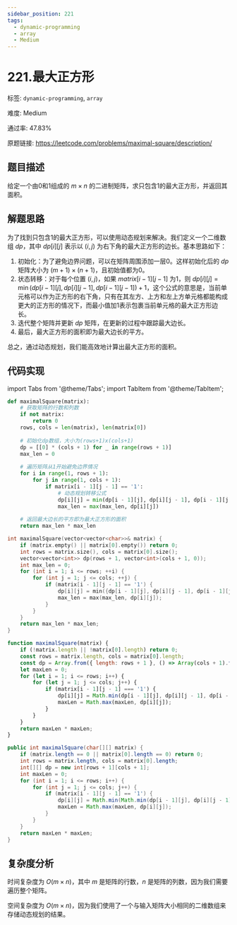 ```yaml
---
sidebar_position: 221
tags:
  - dynamic-programming
  - array
  - Medium
---
```


# 221.最大正方形

标签: `dynamic-programming`, `array`

难度: Medium

通过率: 47.83%

原题链接: https://leetcode.com/problems/maximal-square/description/

## 题目描述
给定一个由0和1组成的 $m \times n$ 的二进制矩阵，求只包含1的最大正方形，并返回其面积。

## 解题思路
为了找到只包含1的最大正方形，可以使用动态规划来解决。我们定义一个二维数组 $dp$，其中 $dp[i][j]$ 表示以 $(i, j)$ 为右下角的最大正方形的边长。基本思路如下：

1. 初始化：为了避免边界问题，可以在矩阵周围添加一层0。这样初始化后的 $dp$ 矩阵大小为 $(m+1) \times (n+1)$，且初始值都为0。
2. 状态转移：对于每个位置 $(i, j)$，如果 $matrix[i-1][j-1]$ 为1，则 $dp[i][j] = \min(dp[i-1][j], dp[i][j-1], dp[i-1][j-1]) + 1$，这个公式的意思是，当前单元格可以作为正方形的右下角，只有在其左方、上方和左上方单元格都能构成更大的正方形的情况下，而最小值加1表示包裹当前单元格的最大正方形边长。
3. 迭代整个矩阵并更新 $dp$ 矩阵，在更新的过程中跟踪最大边长。
4. 最后，最大正方形的面积即为最大边长的平方。

总之，通过动态规划，我们能高效地计算出最大正方形的面积。

## 代码实现
import Tabs from '@theme/Tabs';
import TabItem from '@theme/TabItem';

<Tabs>
<TabItem value="python" label="Python">

```python
def maximalSquare(matrix):
    # 获取矩阵的行数和列数
    if not matrix:
        return 0
    rows, cols = len(matrix), len(matrix[0])
    
    # 初始化dp数组，大小为(rows+1)x(cols+1)
    dp = [[0] * (cols + 1) for _ in range(rows + 1)]
    max_len = 0
    
    # 遍历矩阵从1开始避免边界情况
    for i in range(1, rows + 1):
        for j in range(1, cols + 1):
            if matrix[i - 1][j - 1] == '1':
                # 动态规划转移公式
                dp[i][j] = min(dp[i - 1][j], dp[i][j - 1], dp[i - 1][j - 1]) + 1
                max_len = max(max_len, dp[i][j])
    
    # 返回最大边长的平方即为最大正方形的面积
    return max_len * max_len
```

</TabItem>
<TabItem value="cpp" label="C++">

```cpp
int maximalSquare(vector<vector<char>>& matrix) {
    if (matrix.empty() || matrix[0].empty()) return 0;
    int rows = matrix.size(), cols = matrix[0].size();
    vector<vector<int>> dp(rows + 1, vector<int>(cols + 1, 0));
    int max_len = 0;
    for (int i = 1; i <= rows; ++i) {
        for (int j = 1; j <= cols; ++j) {
            if (matrix[i - 1][j - 1] == '1') {
                dp[i][j] = min({dp[i - 1][j], dp[i][j - 1], dp[i - 1][j - 1]}) + 1;
                max_len = max(max_len, dp[i][j]);
            }
        }
    }
    return max_len * max_len;
}
```

</TabItem>
<TabItem value="javascript" label="JavaScript">

```javascript
function maximalSquare(matrix) {
    if (!matrix.length || !matrix[0].length) return 0;
    const rows = matrix.length, cols = matrix[0].length;
    const dp = Array.from({ length: rows + 1 }, () => Array(cols + 1).fill(0));
    let maxLen = 0;
    for (let i = 1; i <= rows; i++) {
        for (let j = 1; j <= cols; j++) {
            if (matrix[i - 1][j - 1] === '1') {
                dp[i][j] = Math.min(dp[i - 1][j], dp[i][j - 1], dp[i - 1][j - 1]) + 1;
                maxLen = Math.max(maxLen, dp[i][j]);
            }
        }
    }
    return maxLen * maxLen;
}
```

</TabItem>
<TabItem value="java" label="Java">

```java
public int maximalSquare(char[][] matrix) {
    if (matrix.length == 0 || matrix[0].length == 0) return 0;
    int rows = matrix.length, cols = matrix[0].length;
    int[][] dp = new int[rows + 1][cols + 1];
    int maxLen = 0;
    for (int i = 1; i <= rows; i++) {
        for (int j = 1; j <= cols; j++) {
            if (matrix[i - 1][j - 1] == '1') {
                dp[i][j] = Math.min(Math.min(dp[i - 1][j], dp[i][j - 1]), dp[i - 1][j - 1]) + 1;
                maxLen = Math.max(maxLen, dp[i][j]);
            }
        }
    }
    return maxLen * maxLen;
}
```

</TabItem>
</Tabs>

## 复杂度分析
时间复杂度为 $O(m \times n)$，其中 $m$ 是矩阵的行数，$n$ 是矩阵的列数，因为我们需要遍历整个矩阵。

空间复杂度为 $O(m \times n)$，因为我们使用了一个与输入矩阵大小相同的二维数组来存储动态规划的结果。
